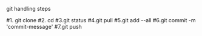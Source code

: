 git handling steps

#1. git clone <repository-url>
#2. cd <project-path>
#3.git status
#4.git pull
#5.git add --all
#6.git commit -m 'commit-message'
#7.git push
